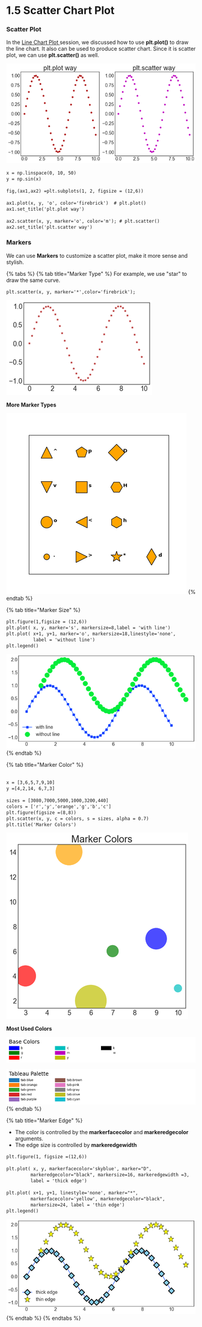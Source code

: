 # 1.5  Scatter Chart Plot

### Scatter Plot

In the [Line Chart Plot ](1.2-line-chart-plot.md)session,  we discussed  how to use **plt.plot\(\)** to draw the line chart.  It also can be used  to produce scatter chart. Since it is scatter plot, we can use **plt.scatter\(\)** as well. 

![Figure 1.5.1 Simple Scatter Chart](../../.gitbook/assets/download-1%20%281%29.png)

```text
x = np.linspace(0, 10, 50)
y = np.sin(x)

fig,(ax1,ax2) =plt.subplots(1, 2, figsize = (12,6))

ax1.plot(x, y, 'o', color='firebrick')  # plt.plot()
ax1.set_title('plt.plot way')

ax2.scatter(x, y, marker='o', color='m'); # plt.scatter()
ax2.set_title('plt.scatter way')
```

### 

### Markers

We can use **Markers** to customize a scatter plot, make it more sense and stylish.

{% tabs %}
{% tab title="Marker Type" %}
For example, we use  "star" to draw the same curve.

```text
plt.scatter(x, y, marker='*',color='firebrick');
```

![Figure 1.5.3 Star Scatter Plot](../../.gitbook/assets/star-scatter.png)

**More Marker Types**

![Figure 1.5.4 More Marker Types](../../.gitbook/assets/131_custom_matplotlib_scatterplot2.png)
{% endtab %}

{% tab title="Marker Size" %}
```text
plt.figure(1,figsize = (12,6))
plt.plot( x, y, marker='s', markersize=8,label = 'with line')
plt.plot( x+1, y+1, marker='o', markersize=18,linestyle='none',
          label = 'without line')
plt.legend()
```

![Figure 1.5.5 Marker Size Example](../../.gitbook/assets/download%20%284%29.png)
{% endtab %}

{% tab title="Marker Color" %}
```text

x = [3,6,5,7,9,10]
y =[4,2,14, 6,7,3]

sizes = [3080,7000,5000,1000,3200,440]
colors = ['r','y','orange','g','b','c']
plt.figure(figsize =(8,8))
plt.scatter(x, y, c = colors, s = sizes, alpha = 0.7)
plt.title('Marker Colors')
```

![Figure 1.5.6  Marker Colors](../../.gitbook/assets/download-1%20%282%29.png)

**Most Used Colors**

![Figure 1.5.7  Base Colors](../../.gitbook/assets/sphx_glr_named_colors_001.webp)

![Figure 1.5.8 Tableau Palette  Colors](../../.gitbook/assets/sphx_glr_named_colors_002.webp)
{% endtab %}

{% tab title="Marker Edge" %}
* The color is controlled by the **markerfacecolor** and **markeredgecolor** arguments. 
* The edge size is controlled by **markeredgewidth**

```text
plt.figure(1, figsize =(12,6))

plt.plot( x, y, markerfacecolor='skyblue', marker="D", 
         markeredgecolor="black", markersize=16, markeredgewidth =3,
         label = 'thick edge')
         
plt.plot( x+1, y+1, linestyle='none', marker="*", 
         markerfacecolor='yellow', markeredgecolor="black", 
         markersize=24, label = 'thin edge')
plt.legend()
```

![Figure 1.5.9 Marker Edge](../../.gitbook/assets/download%20%282%29.png)
{% endtab %}
{% endtabs %}







